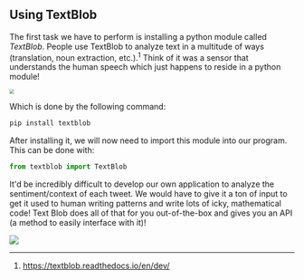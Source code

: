 <!--title="Installing Textblob"-->

## Using TextBlob

The first task we have to perform is installing a python module called *TextBlob*.  People use TextBlob to analyze text in a multitude of ways (translation, noun extraction, etc.).<sup>1</sup> Think of it was a sensor that understands the human speech which just happens to reside in a python module!

<img src="https://textblob.readthedocs.io/en/dev/_static/textblob-logo.png" style="zoom:50%;" />

Which is done by the following command:

```python
pip install textblob
```

After installing it, we will now need to import this module into our program. This can be done with:

```python
from textblob import TextBlob
```

It'd be incredibly difficult to develop our own application to analyze the sentiment/context of each tweet. We would have to give it a ton of input to get it used to human writing patterns and write lots of icky, mathematical code! Text Blob does all of that for you out-of-the-box and gives you an API (a method to easily interface with it)! 



![](https://i.ibb.co/41V2YDH/TextBlob.png)



***

1) https://textblob.readthedocs.io/en/dev/


